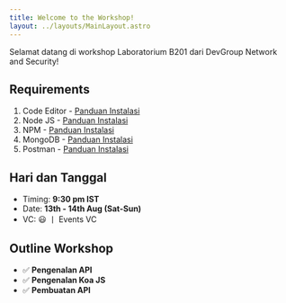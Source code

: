 ```yaml
---
title: Welcome to the Workshop!
layout: ../layouts/MainLayout.astro
---
```


Selamat datang di workshop Laboratorium B201 dari DevGroup Network and Security!

## Requirements

1. Code Editor - [Panduan Instalasi](./install-vscode.md)
2. Node JS - [Panduan Instalasi](./install-nodejs.md)
3. NPM - [Panduan Instalasi](./install-npm.md)
4. MongoDB - [Panduan Instalasi](./install-mongodb.md)
5. Postman - [Panduan Instalasi](./install-postman.md)

## Hari dan Tanggal

- Timing: **9:30 pm IST**
- Date: **13th - 14th Aug (Sat-Sun)**
- VC: 😃 丨 Events VC

## Outline Workshop

- ✅ **Pengenalan API**
- ✅ **Pengenalan Koa JS**
- ✅ **Pembuatan API**
